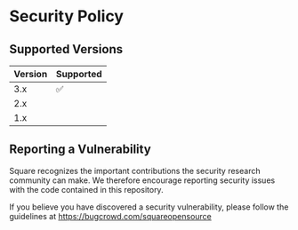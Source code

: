Security Policy
===============

## Supported Versions

| Version | Supported  |
| ------- | ---------- |
| 3.x     | ✅         |
| 2.x     |            |
| 1.x     |            |


## Reporting a Vulnerability

Square recognizes the important contributions the security research community
can make. We therefore encourage reporting security issues with the code
contained in this repository.

If you believe you have discovered a security vulnerability, please follow the
guidelines at https://bugcrowd.com/squareopensource
